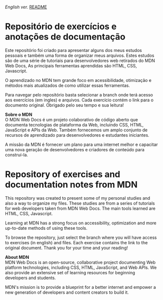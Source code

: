 <span><i>English ver.</i> <a href="https://github.com/alexandre-j-dev/MDN-Mozilla-Developer-Network/blob/main/README.en.md"> README</a></span>

<h1> Repositório de exercícios e anotações de documentação </h1>
Este repositório foi criado para apresentar alguns dos meus estudos pessoais  e também uma forma de organizar meus arquivos. Estes estudos são de uma série de tutoriais para desenvolvedores web retirados do MDN Web Docs, As principais ferramentas aprendidas são HTML, CSS, Javascript.

O aprendizado no MDN tem grande foco em acessibilidade, otimização e métodos mais atualizados de como utilizar essas ferramentas.

Para navegar pelo repositório basta selecionar a branch onde terá acesso aos exercícios (em ingles) e arquivos. Cada exercício contém o link para o documento original. Obrigado pelo seu tempo e sua leitura!


<strong>Sobre o MDN</strong><br>
O MDN Web Docs é um projeto colaborativo de código aberto que documenta tecnologias de plataforma da Web, incluindo CSS, HTML, JavaScript e APIs da Web. Também fornecemos um amplo conjunto de recursos de aprendizado para desenvolvedores e estudantes iniciantes.

A missão da MDN é fornecer um plano para uma internet melhor e capacitar uma nova geração de desenvolvedores e criadores de conteúdo para construí-la.


<h1>Repository of exercises and documentation notes from MDN</h1>
This repository was created to present some of my personal studies and also a way to organize my files. These studies are from a series of tutorials for web developers taken from MDN Web Docs. The main tools learned are HTML, CSS, Javascript.

Learning at MDN has a strong focus on accessibility, optimization and more up-to-date methods of using these tools.

To browse the repository, just select the branch where you will have access to exercises (in english) and files. Each exercise contains the link to the original document. Thank you for your time and your reading!


<strong>About MDN</strong><br>
MDN Web Docs is an open-source, collaborative project documenting Web platform technologies, including CSS, HTML, JavaScript, and Web APIs. We also provide an extensive set of learning resources for beginning developers and students.

MDN's mission is to provide a blueprint for a better internet and empower a new generation of developers and content creators to build it. 



